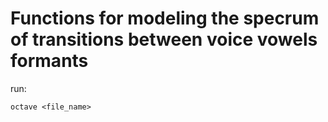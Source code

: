 # Functions for modeling the specrum of transitions between voice vowels formants

run:

    octave <file_name>
